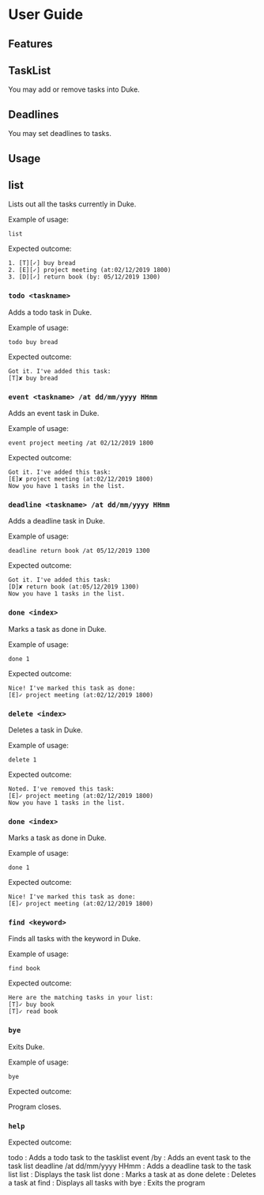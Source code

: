 # User Guide
## Features
## TaskList
You may add or remove tasks into Duke.

## Deadlines
You may set deadlines to tasks.

## Usage
## list
Lists out all the tasks currently in Duke.

Example of usage:

`list`

Expected outcome:
```
1. [T][✓] buy bread
2. [E][✓] project meeting (at:02/12/2019 1800)
3. [D][✓] return book (by: 05/12/2019 1300)
```

### `todo <taskname>`

Adds a todo task in Duke.

Example of usage: 

`todo buy bread`

Expected outcome:

```
Got it. I've added this task:
[T]✘ buy bread
```

### `event <taskname> /at dd/mm/yyyy HHmm`

Adds an event task in Duke.

Example of usage: 

`event project meeting /at 02/12/2019 1800`

Expected outcome:

```
Got it. I've added this task:
[E]✘ project meeting (at:02/12/2019 1800)
Now you have 1 tasks in the list.
```

### `deadline <taskname> /at dd/mm/yyyy HHmm`

Adds a deadline task in Duke.

Example of usage: 

`deadline return book /at 05/12/2019 1300`

Expected outcome:

```
Got it. I've added this task:
[D]✘ return book (at:05/12/2019 1300)
Now you have 1 tasks in the list.
```

### `done <index>`

Marks a task as done in Duke.

Example of usage: 

`done 1`

Expected outcome:

```
Nice! I've marked this task as done:
[E]✓ project meeting (at:02/12/2019 1800)
```

### `delete <index>`

Deletes a task in Duke.

Example of usage: 

`delete 1`

Expected outcome:

```
Noted. I've removed this task:
[E]✓ project meeting (at:02/12/2019 1800)
Now you have 1 tasks in the list.
```

### `done <index>`

Marks a task as done in Duke.

Example of usage: 

`done 1`

Expected outcome:

```
Nice! I've marked this task as done:
[E]✓ project meeting (at:02/12/2019 1800)
```

### `find <keyword>`

Finds all tasks with the keyword in Duke.

Example of usage: 

`find book`

Expected outcome:

```
Here are the matching tasks in your list:
[T]✓ buy book
[T]✓ read book
```

### `bye`

Exits Duke.

Example of usage: 

`bye`

Expected outcome:

Program closes.

### `help`

Expected outcome:

todo <taskname> : Adds a todo task to the tasklist
event <taskname> /by <location> : Adds an event task to the task list
deadline <taskname> /at dd/mm/yyyy HHmm : Adds a deadline task to the task list
list : Displays the task list
done <index> : Marks a task at <index> as done
delete <index> : Deletes a task at <index>
find <keyword> : Displays all tasks with <keyword>
bye : Exits the program